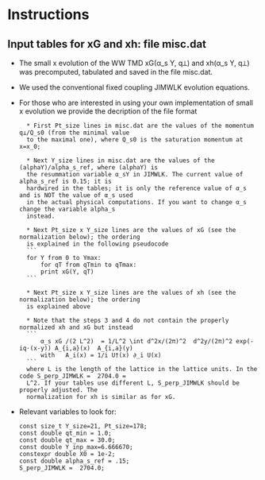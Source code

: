 # Instructions

## Input tables for xG and xh: file misc.dat

* The small x evolution of the WW TMD xG(α_s Y, q⟂) and xh(α_s Y, q⟂) was precomputed, tabulated and saved in the file misc.dat.

* We used the conventional fixed coupling JIMWLK evolution equations.

* For those who are interested in using your own implementation of small x evolution we provide the
decription of the file format

		* First Pt_size lines in misc.dat are the values of the momentum q⟂/Q_s0 (from the minimal value
		to the maximal one), where Q_s0 is the saturation momentum at x=x_0;

		* Next Y_size lines in misc.dat are the values of the (alphaY)/alpha_s_ref, where (alphaY) is
		the resummation variable α_sY in JIMWLK. The current value of alpha_s_ref is 0.15; it is
		hardwired in the tables; it is only the reference value of α_s and is NOT the value of α_s used
		in the actual physical computations. If you want to change α_s change the variable alpha_s
		instead.

		* Next Pt_size x Y_size lines are the values of xG (see the normalization below); the ordering
		is explained in the following pseudocode
		```
		for Y from 0 to Ymax:
			for qT from qTmin to qTmax:
			print xG(Y, qT)      
		```

		* Next Pt_size x Y_size lines are the values of xh (see the normalization below); the ordering
		is explained above

		* Note that the steps 3 and 4 do not contain the properly normalized xh and xG but instead
		```
			α_s xG /(2 L^2)  = 1/L^2 \int d^2x/(2π)^2  d^2y/(2π)^2 exp(-iq⋅(x-y)) A_{i,a}(x)  A_{i,a}(y)
			with   A_i(x) = 1/i U†(x) ∂_i U(x)
		```
		where L is the length of the lattice in the lattice units. In the code S_perp_JIMWLK =  2704.0 =
		L^2. If your tables use different L, S_perp_JIMWLK should be properly adjusted. The
		normalization for xh is similar as for xG.

* Relevant variables to look for:
	```
	const size_t Y_size=21, Pt_size=178;
	const double qt_min = 1.0;
	const double qt_max = 30.0;
	const double Y_inp_max=6.666670;
	constexpr double X0 = 1e-2;
	const double alpha_s_ref = .15;
	S_perp_JIMWLK =  2704.0;
	```

